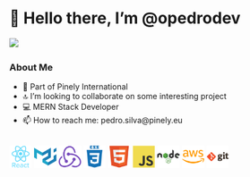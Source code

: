 <h1>👋 Hello there, I’m @opedrodev</h1>
<img width="40" src="https://media.licdn.com/dms/image/D4D0BAQFyC-DQlcvVjg/company-logo_200_200/0/1706104483159/pinely_international_logo?e=1714608000&v=beta&t=qS3szTMuifOZAq40zJlwrPdI-4ptDGpOakCJHCRBOOw" />
<div>
<h3>About Me</h3>
<ul>
<li>👾 Part of Pinely International</li>
<li>🔝 I’m looking to collaborate on some interesting project</li>
<li>💻 MERN Stack Developer</li>
<li>📫 How to reach me: pedro.silva@pinely.eu</li>
</ul>

<br />

<div>
<img src="https://github.com/devicons/devicon/blob/master/icons/react/react-original-wordmark.svg" title="React" alt="React" width="40" height="40"/> 
<img src="https://github.com/devicons/devicon/blob/master/icons/materialui/materialui-original.svg"  title="Material UI" alt="Material UI" width="40" height="40"/> 
<img src="https://github.com/devicons/devicon/blob/master/icons/redux/redux-original.svg" title="Redux" alt="Redux " width="40" height="40"/> 
<img src="https://github.com/devicons/devicon/blob/master/icons/css3/css3-plain-wordmark.svg"   title="CSS3" alt="CSS" width="40" height="40"/> 
<img src="https://github.com/devicons/devicon/blob/master/icons/html5/html5-original.svg"  title="HTML5" alt="HTML" width="40" height="40"/> 
<img src="https://github.com/devicons/devicon/blob/master/icons/javascript/javascript-original.svg"  title="JavaScript" alt="JavaScript" width="40" height="40"/> 
<img src="https://github.com/devicons/devicon/blob/master/icons/nodejs/nodejs-original-wordmark.svg"  title="NodeJS" alt="NodeJS" width="40" height="40"/> 
<img src="https://github.com/devicons/devicon/blob/master/icons/amazonwebservices/amazonwebservices-plain-wordmark.svg" title="AWS" alt="AWS" width="40" height="40"/> 
<img src="https://github.com/devicons/devicon/blob/master/icons/git/git-original-wordmark.svg" title="Git" alt="Git" width="40" height="40"/>
</div>
